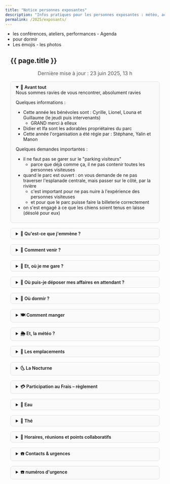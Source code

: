 ```yaml
---
title: "Notice personnes exposantes"
description: "Infos pratiques pour les personnes exposantes : météo, accès, emplacements, participation, repas, eau…"
permalink: /2025/exposants/
---
```


<style>
.wrapper { max-width: 50rem; margin: 0 auto; padding: 0 1rem; }
.update { text-align:center; font-size: 1rem; color: #555; margin-bottom: 1rem; }
details { margin: 1rem 0; border: 1px solid #ddd; border-radius: 0.5rem; padding: 0.5rem 1rem; background:#fafafa; }
summary { font-weight: 600; cursor: pointer; }
@media print {
  details { page-break-inside: avoid; border:none; background:none; }
  summary { font-weight:bold; font-size:1.1rem; }
}
</style>


- les conférences, ateliers, performances - Agenda
- pour dormir
- Les émojis - les photos


<section class="section">
  <div class="wrapper" markdown="1">

# {{ page.title }}

<p class="update">Dernière mise à jour : 23&nbsp;juin&nbsp;2025, 13 h</p>

<details open markdown="1">
<summary>🎍 Avant tout</summary>
Nous sommes ravies de vous rencontrer, absolument ravies

Quelques informations :
  - Cette année les bénévoles sont : Cyrille, Lionel, Louna et Guillaume (le jeudi puis intervenants)
    - GRAND merci à elleux
  - Didier et Ifa sont les adorables propriétaires du parc
  - Cette année l'organisation a été régie par : Stéphane, Yalin et Manon

Quelques demandes importantes :
- il ne faut pas se garer sur le "parking visiteurs"
  - parce que déjà comme ça, il ne pas contenir toutes les personnes visiteuses
- quand le parc est ouvert : on vous demande de ne pas traverser l'esplanade centrale, mais passer sur le côté, par la rivière
  - c'est important pour ne pas nuire à l'expérience des personnes visiteuses
  - et pour que le parc puisse faire la billeterie correctement
- on s'est engagé à ce que les chiens soient tenus en laisse (désolé pour eux)
</details>


<details markdown="1">
<summary>🎒 Qu'est-ce que j'emmène ?</summary>

Ta Checklist :

Le nécessaire :
- ✔️ Remplir [ce document](https://gongfucha.frama.space/s/HJs2GbXzk8LdtNH) pour que l'on puisse gérer ton arrivée
- ✔️ Thermos (grand volume si possible)
- ✔️ Une vasque pour pouvoir nettoyer les bols de tes infusions
- ✔️ Crème solaire, chapeau
- ✔️ De quoi protéger tes pièces, tes thés du soleil ou de la pluie, humidité
- ✔️ De quoi habiller le sol des espaces (coussins d'assises, tapis en jonc, sisal, etc.) rester dans des tons unis et nature
- ✔️ De quoi s'habiller le jour, la nuit, et s'adapter à la météo
- ✔️ De quoi manger en dehors de la nocturne
- ✔️ Lampe torche ou frontale

Pour être confort :
- ✔️ Bouilloire
- ✔️ Maillot de bain (se baigner à la rivière est possible)
- ✔️ Anti-moustiques - (il n'y en a vraiment pas beaucoup)

</details>

<details markdown="1">
<summary>🎍 Comment venir ?</summary>
- Le parc aux bambous est orechestré par Ifa et Didier
- [Accès](https://parcauxbambous.com/#acces)
- sur le site du festival : [venir au parc](https://festival.gongfucha.fr/2025/venir-parc-aux-bambous/)
- Adresse GPS : [Le Parc aux bambous](https://osm.org/go/xVMb2MvF0--)
- Adresse : Le Parc Aux Bambous Broques • 09500 Lapenne Ariège Pyrénées
- Coordonnées : 43° 08′ 44.85″ N (43.145869 N) - 01° 43′ 53.61″ E (01.730409 E)  
- Covoiturage : sur [ce document](https://gongfucha.frama.space/s/HJs2GbXzk8LdtNH) 
</details>

<details markdown="1">
<summary>📍 Et, où je me gare ?</summary>
  - Merci de noter votre arrivée sur [ce document](https://gongfucha.frama.space/s/HJs2GbXzk8LdtNH)
  - ⚠️ Pas sur le Parking Visiteur
  - Parking des personnes exposantes
    - c'est là : Broques hameau, 09500 Lapenne
    - le **mercredi et le jeudi**, si besoin vous pourrez vous avancer dans le parc pour décharger
  - ⚠️ Faites bien attention à ne pas gêner l'accès aux autres véhicules
</details>

<details markdown="1">
<summary>📍 Où puis-je déposer mes affaires en attendant ?</summary>
    - précisément [ici](https://www.openstreetmap.org/way/320530535#map=18/43.146086/1.730685)
    - c'est au bout du chemin Broques qui mène au parking des exposants, la batisse est la maison de Didier et Ifa. Vous passer le tunnel en bambou, et sur votre gauche vous verrez la porte de la cave. Les affaires du festival sont sur la gauche, sur des palettes, trouvez-vous une petite place.
</details>

<details markdown="1">
<summary>📍 Où dormir ?</summary>
  - Pour les personnes qui souhaitent dormir dans leurs véhicules
  - il y a un champ qui fait la jonxtion entre le chemin Broques et la rivière et qui appartient à Didier et Ifa  
    - Parking des personnes exposantes
        - c'est là : Broques hameau, 09500 Lapenne
        - le **mercredi et le jeudi**, si besoin vous pourrez vous avancer dans le parc pour décharger
</details>

<details markdown="1">
<summary>🍽️ Comment manger</summary>

- [Repas midi](/2025/restauration) assurés par **Miki &amp; Fred** (option végane possible) — 17 € menu complet  
- Possible de commander pour le soir également, dans la limite des portions disponibles
- Réservez :
  - directement à leur espace dans le parc à côté du centre du village - (près du grand acacia)
  - en ligne : <https://boutique.gongfucha.fr/products/tick6_ticket-assiette-et-dessert-miki-and-fred/>  

Pour faire les courses :
- à 2 km - [La grange aux abeilles](https://www.pyreneescathares.com/offres/la-grange-aux-abeilles-lapenne-fr-4600560/)
- à 7 km _ Les Pujols - Boulangerie et routier
- à Pamiers (~13 km)
  - [SoBio](https://www.sobio.fr/magasin/so-bio-pamiers)
  - [BioCoop](https://www.biocooplesmyrtilles.com/presentation-horaires-itineraires-biocoop-les-myrtilles.html)
  - Grandes surfaces et tout commerces
- à Mirepoix (~20 km)  
  - [Bio Monde](https://magasins.biomonde.fr/occitanie/ariege/mirepoix/biomonde-la-verte-doc-mirepoix-65)
  - nombreux restaurants
  - tout commerces

</details>

<details markdown="1">
<summary>🌦️ Et, la météo ?</summary>

Prévision :

| Jour        | Conditions  | Min / Max °C |
| ----------- | ----------- | ------------ |
| Jeudi 26    | Peu nuageux | 19 / 28      |
| Vendredi 27 | Ensoleillé  | 17 / 28      |
| Samedi 28   | Ensoleillé  | 17 / 29      |
| Dimanche 29 | Ensoleillé  | 18 / 30      |
 
- [météo france](https://meteofrance.com/previsions-meteo-france/lapenne/09500)
- [météo blue](https://www.meteoblue.com/fr/meteo/semaine/la-bastide-de-lordat_france_3011274)

**En cas de pluie ?**
Les espaces ne sont pas abrités : si la pluie s’invite, retrouvons-nous à l’accueil pour un thé chaud et des discussions en attendant l’accalmie. Les visiteurs seront naturellement moins nombreux.

</details>

<details markdown="1">
<summary>📍 Les emplacements</summary>

</details>

<details markdown="1">
<summary>🌜 La Nocturne</summary>
- [voir les informations](/2025/nocturne/)
- une personne par espace est invitée à la Nocturne 
- [billet](https://boutique.gongfucha.fr/products/tick7_billet-nocturne-festival/)
- Nous proposons de vous présenter la nocturne vendredi soir à 18h45
</details>

<details markdown="1">
<summary>💳 Participation au Frais – règlement</summary>

- Cette année la Participation au Frais est fixée à **90 €** pour les trois jours  
- Modes de paiement : 
  - virement - IBAN BE50 9671 9604 2218
  - espèces ou CB sur l'espace de Yalin - GongFuCha boutique
  - CB envoi d'un email avec un lien de paiement
- Merci de régler avant le samedi 28 juin, 12 h
- Avez-vous besoin d'une facture ? (si oui, préciser les coordonnées)
</details>

<details markdown="1">
<summary>🚰 Eau</summary>
Pour  l'eau de vos infusions :
- Point d’eau chaude sous l'acacia au centre du village 
- On essaye comme pour la seconde édition de proposer de l'eau de source
  - cueillie toute fraîche à Sengouagneich
- Pour récupérer de l'eau chaude pour vos thés :
  - avec vos thermos au point : eau chaude
  - il est possible d'utiliser un brasero (si vous en avez un)

Pour l'eau fraiche pour s'hydrater ou laver vos bols :
- L'eau peut-être récupérer près du parking exposants, là où on peut déposer des affaires

</details>

<details markdown="1">
<summary>🚰 Thé</summary>
 - Pour les personnes exposantes, nous proposons :
   - Sì Jì Chūn - (du nom du cultivar)
   - première récolte : avril 2025
   - lieu : Nantou
   - Mme Lin Su Yan
   - Prix : 10 euros - 50 grammes
</details>

<details markdown="1">
<summary>👥 Horaires, réunions et points collaboratifs</summary>

- Ouverture du parc aux personnes visiteuses :
  - ouverture : 11h
  - fermeture : 18h

- jeudi à 18h45 :
  - un point collaboratif : questions/réponses et partage d'informations
  - Lieu sous l'acacia - place du village
  - Durée : 40 minutes

- vendredi à 18h45 :
  - un atelier pour préparer les deux rites : GongFuCha et WuWo
  - Lieu sous l'acacia - place du village
  - Durée : 40 minutes

- vendredi à 19h30
  - proposition de **repas partagés** 

- une **rétrospective** est programmée le dimanche matin à 10h pile (parce que c'est serré ;) )
  - Lieu sous l'acacia - place du village
  - Durée : 1 heure
  - Déroulée :
    - ce qui s'est passée
    - ce qui s'est pas très bien passé - (frustrations)
    - ce qui s'est bien passé - (célébration)
    - les actions pour la prochaine édition

</details>

<details markdown="1">
<summary>☎️ Contacts &amp; urgences</summary>

- Logistique :
  - **Yalin** - 06 66 08 11 88 - yalin@gongfucha.fr
  - **Louna** - 06 16 47 33 77 - langloislouna@gmail.com 
  - **Stéphane** - stephane@gongfucha.fr
- Parc aux bambous :
  - **Didier ou Ifa** - 05 61 60 52 11 - parcauxbambous09@gmail.com
- Si c'est important :
  - Criez Stéphane, ou demandez à une personne qui porte un badge 工夫茶 où il est

</details>

<details markdown="1">
<summary>☎️ numéros d'urgence</summary>
- **Police** - le 17 pour signaler une infraction qui nécessite l'intervention immédiate des forces de l'ordre
- **Pompiers** - le 18 pour signaler une situation de péril ou un accident concernant des biens ou des personnes et obtenir une intervention rapide
- **SAMU** - le 15 pour obtenir l'intervention d'une équipe médicale lors d'une situtation de détresse vitale ainsi que pour être redirigé vers un organisme de permanence de soin
- **par message** - le 114 si vous êtes victime ou témoin d'une situation d'urgence qui nécessite l'intervention des services de secours
- **centre anti-poison** : En cas d'intoxication. Que ce soit à cause d'une allergie inquiétante, d'une ingestion de produits ménagers ou d'une trop grande dose de médicaments

- Pharmacie de la tour - 9 rue Du 8 Mai 1945 09100 La Tour Du Crieu (~10 km)
- Pharmacie Dde Milliane - 68 Bd Alsace Lorraine 09100 Pamiers - 0561670182 (~13 km)

**Comment signaler une urgence** :
- Où vous trouvez-vous ? Indiquez le lieu le plus précisément possible pour permettre aux secours de vous trouver rapidement (ville, rue,
numéro, étage, code d’accès à l’immeuble si nécessaire, etc.) ;
- Que se passe-t-il ? Indiquez la nature du problème (feu, malaise, accident, etc.), le nombre et l'état des victimes ;
- Y a-t-il un risque que les choses s’aggravent ? Evoquez les risques éventuels d’incendie, d’explosion ou d’effondrement ;
- Répondez aux questions qui vous seront posées par la personne que vous aurez au téléphone.
- Ne raccrochez jamais le premier ! La personne qui a pris en charge votre appel vous dira quand elle a toutes les informations nécessaires.
- Donnez votre numéro de téléphone et si possible, restez sur place, en sécurité, pour guider les secours
</details>

  </div>
</section>